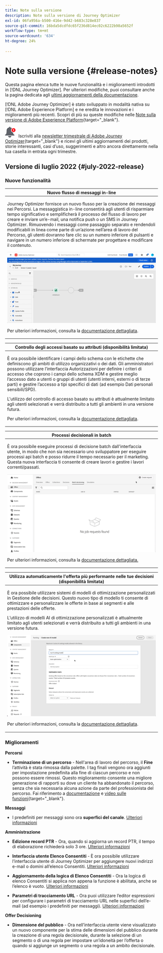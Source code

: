 ```yaml
---
title: Note sulla versione
description: Note sulla versione di Journey Optimizer
exl-id: 06fa956a-b500-416e-9d42-b683c328e837
source-git-commit: 16bda5dcdfdc65f236d814ec02c6222b98a5652f
workflow-type: tm+mt
source-wordcount: '634'
ht-degree: 24%

---
```


# Note sulla versione {#release-notes}

Questa pagina elenca tutte le nuove funzionalità e i miglioramenti introdotti in [!DNL Journey Optimizer]. Per ulteriori modifiche, puoi consultare anche la pagina dedicata agli [ultimi aggiornamenti della documentazione](documentation-updates.md).

[!DNL Adobe Journey Optimizer] è stato sviluppato in modalità nativa su [!DNL Adobe Experience Platform] e ne eredita le innovazioni e i miglioramenti più recenti. Scopri di più su queste modifiche nelle [Note sulla versione di Adobe Experience Platform](https://experienceleague.adobe.com/docs/experience-platform/release-notes/latest.html?lang=it){target=&quot;_blank&quot;}.

![Newsletter](../assets/do-not-localize/nl-icon.png) Iscriviti alla [newsletter trimestrale di Adobe Journey Optimizer](https://www.adobe.com/subscription/Adobe_Journey_Optimizer_NL.html){target=&quot;_blank&quot;} e ricevi gli ultimi aggiornamenti dei prodotti, storie interessanti, casi d’uso, suggerimenti e altro ancora direttamente nella tua casella in entrata ogni trimestre.

## Versione di luglio 2022 {#july-2022-release}

### Nuove funzionalità

<table>
<thead>
<tr>
<th><strong>Nuovo flusso di messaggi in-line</strong><br/></th>
</tr>
</thead>
<tbody>
<tr>
<td>
<p>Journey Optimizer fornisce un nuovo flusso per la creazione dei messaggi nei Percorsi. La messaggistica in-line consentirà agli utenti di risparmiare tempo significativo e semplificherà il processo del flusso di lavoro per creare e inviare un’e-mail, una notifica push o un SMS in Journey Optimizer. Rimuovendo i messaggi come passaggio separato e rendendoli modificabili in linea come parte di un’azione nell’area di lavoro del Percorso, gli utenti dovranno fare clic su un numero inferiore di pulsanti e navigare in un numero inferiore di schermate per progettare e modificare il contenuto.</p>
<img src="assets/do-not-localize/inline.gif"/>
<p>Per ulteriori informazioni, consulta la <a href="../messages/get-started-content.md">documentazione dettagliata</a>.</p>
</td>
</tr>
</tbody>
</table>


<table>
<thead>
<tr>
<th><strong>Controllo degli accessi basato su attributi (disponibilità limitata)</strong><br/></th>
</tr>
</thead>
<tbody>
<tr>
<td>
<p>È ora possibile identificare i campi dello schema con le etichette che definiscono gli ambiti di utilizzo organizzativi o dei dati. Gli amministratori possono utilizzare l’interfaccia Autorizzazioni per definire i criteri di accesso che coprono i campi dello schema XDM e gestire meglio l’accesso dato a utenti o gruppi di utenti (utenti interni, esterni o di terze parti) e gestire l’accesso a tipi specifici di dati (ad esempio Dati personali sensibili/SPD).</p>
<p>L'utilizzo del controllo di accesso basato su attributi è attualmente limitato agli utenti selezionati e verrà distribuito a tutti gli ambienti in una versione futura.</p>
<p>Per ulteriori informazioni, consulta la <a href="../administration/attribute-based-access.md">documentazione dettagliata</a>.</p>
</td>
</tr>
</tbody>
</table>

<table>
<thead>
<tr>
<th><strong>Processi decisionali in batch</strong><br/></th>
</tr>
</thead>
<tbody>
<tr>
<td>
<p>È ora possibile eseguire processi di decisione batch dall'interfaccia utente, in modo che non sia necessario uno sviluppatore per eseguire processi api batch e posso ridurre il tempo necessario per il marketing. Questa nuova interfaccia ti consente di creare lavori e gestire i lavori correnti/passati.</p>
<img src="assets/do-not-localize/batch.gif"/>
<p>Per ulteriori informazioni, consulta la <a href="../offers/batch-delivery.md">documentazione dettagliata.</p>
</td>
</tr>
</tbody>
</table>

<table>
<thead>
<tr>
<th><strong>Utilizza automaticamente l'offerta più performante nelle tue decisioni (disponibilità limitata)</strong><br/></th>
</tr>
</thead>
<tbody>
<tr>
<td>
<p>È ora possibile utilizzare sistemi di modelli di ottimizzazione personalizzati in Gestione delle decisioni. Questo nuovo tipo di modello ti consente di ottimizzare e personalizzare le offerte in base ai segmenti e alle prestazioni delle offerte.</p>
<p>L’utilizzo di modelli AI di ottimizzazione personalizzati è attualmente limitato agli utenti selezionati e verrà distribuito a tutti gli ambienti in una versione futura.</p>
<img src="assets/do-not-localize/ai-ranking.gif"/>
<p>Per ulteriori informazioni, consulta la <a href="../offers/ranking/personalized-optimization-model.md">documentazione dettagliata</a>.</p>
</td>
</tr>
</tbody>
</table>

### Miglioramenti

**Percorsi**

* **Terminazione di un percorso** - Nell&#39;area di lavoro del percorso, il **Fine** l’attività è stata rimossa dalla palette. I tag finali vengono ora aggiunti per impostazione predefinita alla fine di ciascun percorso e non possono essere rimossi. Questo miglioramento consente una migliore generazione di rapporti su dove un cliente ha abbandonato il percorso, senza che sia necessaria alcuna azione da parte del professionista del percorso. Fai riferimento a [documentazione](../building-journeys/journey-end.md) e [video sulle funzioni](https://video.tv.adobe.com/v/345376){target=&quot;_blank&quot;}.

**Messaggi**

* I predefiniti per messaggi sono ora **superfici del canale**. [Ulteriori informazioni](../configuration/channel-surfaces.md)

**Amministrazione**

* **Edizione record PTR** - Ora, quando si aggiorna un record PTR, il tempo di elaborazione richiederà solo 3 ore. [Ulteriori informazioni](../configuration/ptr-records.md#processing)

* **Interfaccia utente Elenco Consentiti** - È ora possibile utilizzare l’interfaccia utente di Journey Optimizer per aggiungere nuovi indirizzi e-mail o domini all’elenco Consentiti. [Ulteriori informazioni](../configuration/allow-list.md)

* **Aggiornamento della logica di Elenco Consentiti** - Ora la logica di elenco Consentiti si applica non appena la funzione è abilitata, anche se l’elenco è vuoto. [Ulteriori informazioni](../configuration/allow-list.md#logic)

* **Parametri di tracciamento URL** - Ora puoi utilizzare l’editor espressioni per configurare i parametri di tracciamento URL nelle superfici dell’e-mail (ad esempio i predefiniti per messaggi). [Ulteriori informazioni](../configuration/email-settings.md#url-tracking)

**Offer Decisioning**

* **Dimensione del pubblico** - Ora nell’interfaccia utente viene visualizzato un nuovo componente per la stima delle dimensioni del pubblico durante la creazione di una regola decisionale, durante la selezione di un segmento o di una regola per impostare un’idoneità per l’offerta o quando si aggiunge un segmento o una regola a un ambito decisionale.